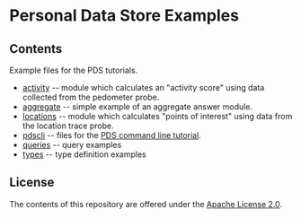 # Personal Data Store Examples

## Contents

Example files for the PDS tutorials.

* [activity](activity) -- module which calculates an "activity score" using data collected from the pedometer probe.
* [aggregate](aggregate) -- simple example of an aggregate answer module.
* [locations](locations) -- module which calculates "points of interest" using data from the location trace probe.
* [pdscli](pdscli) -- files for the [PDS command line tutorial](http://developer.you.tc/doc/commandLine/cmdTutorial/).
* [queries](queries) -- query examples
* [types](types) -- type definition examples

## License

The contents of this repository are offered under the [Apache License 2.0](http://www.apache.org/licenses/LICENSE-2.0.html).
